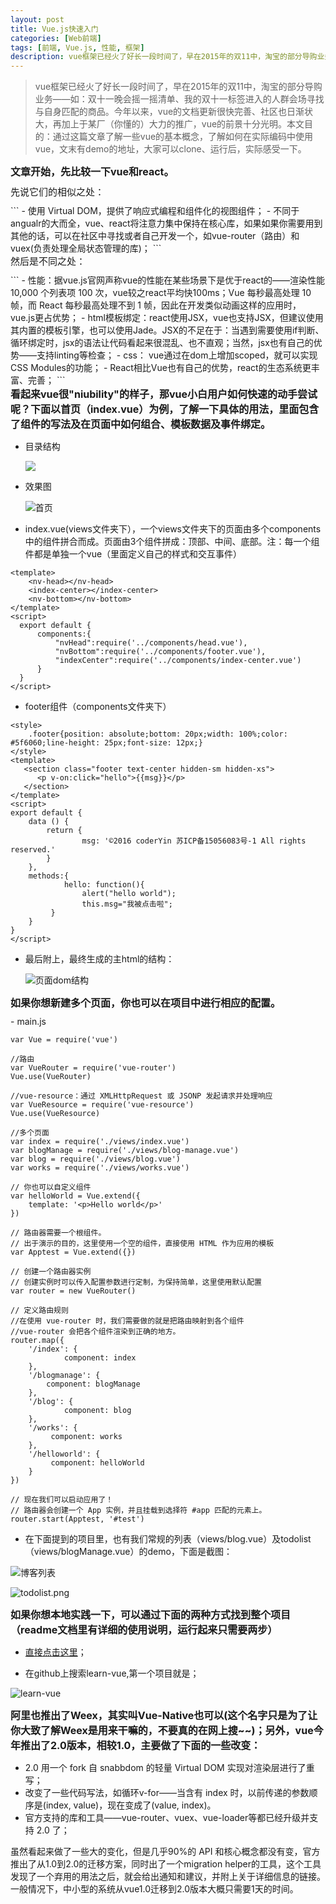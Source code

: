 ```yaml
---
layout: post
title: Vue.js快速入门
categories: [Web前端]
tags: [前端, Vue.js, 性能, 框架]
description: vue框架已经火了好长一段时间了，早在2015年的双11中，淘宝的部分导购业务——如：双十一晚会摇一摇清单、我的双十一标签进入的人群会场寻找与自身匹配的商品。今年以来，vue的文档更新很快完善、社区也日渐状大，再加上于某厂（你懂的）大力的推广，vue的前景十分光明。本文目的：通过这篇文章了解一些vue的基本概念，了解如何在实际编码中使用vue，文末有demo的地址，大家可以clone、运行后，实际感受一下。
---
```


> vue框架已经火了好长一段时间了，早在2015年的双11中，淘宝的部分导购业务——如：双十一晚会摇一摇清单、我的双十一标签进入的人群会场寻找与自身匹配的商品。今年以来，vue的文档更新很快完善、社区也日渐状大，再加上于某厂（你懂的）大力的推广，vue的前景十分光明。本文目的：通过这篇文章了解一些vue的基本概念，了解如何在实际编码中使用vue，文末有demo的地址，大家可以clone、运行后，实际感受一下。

<div style="font-size: 16px;font-weight: bold;margin-bottom: 10px;"> 文章开始，先比较一下vue和react。</div>

<div style="font-size: 15px;margin-bottom: 10px;">先说它们的相似之处：</div>
```
- 使用 Virtual DOM，提供了响应式编程和组件化的视图组件；
- 不同于angualr的大而全，vue、react将注意力集中保持在核心库，如果如果你需要用到其他的话，可以在社区中寻找或者自己开发一个，如vue-router（路由）和vuex(负责处理全局状态管理的库)；
```

<div style="font-size: 15px;margin-bottom: 10px;">然后是不同之处：</div>
```
- 性能：据vue.js官网声称vue的性能在某些场景下是优于react的——渲染性能 10,000 个列表项 100 次，vue较之react平均快100ms；Vue 每秒最高处理 10 帧，而 React 每秒最高处理不到 1 帧，因此在开发类似动画这样的应用时，vue.js更占优势；
- html模板绑定：react使用JSX，vue也支持JSX，但建议使用其内置的模板引擎，也可以使用Jade。JSX的不足在于：当遇到需要使用if判断、循环绑定时，jsx的语法让代码看起来很混乱、也不直观；当然，jsx也有自己的优势——支持linting等检查；
- css： vue通过在dom上增加scoped，就可以实现CSS Modules的功能；
- React相比Vue也有自己的优势，react的生态系统更丰富、完善；
```

<div style="font-size: 16px;font-weight: bold;margin-bottom: 10px;">  看起来vue很"niubility"的样子，那vue小白用户如何快速的动手尝试呢？下面以首页（index.vue）为例，了解一下具体的用法，里面包含了组件的写法及在页面中如何组合、模板数据及事件绑定。</div>

- 目录结构

  ![](http://upload-images.jianshu.io/upload_images/712523-db2b41426852d187.png?imageMogr2/auto-orient/strip%7CimageView2/2/w/1240)


- 效果图

	![首页](http://upload-images.jianshu.io/upload_images/712523-b9d2cb56b6d0bffa.png?imageMogr2/auto-orient/strip%7CimageView2/2/w/1240)


- index.vue(views文件夹下），一个views文件夹下的页面由多个components中的组件拼合而成。页面由3个组件拼成：顶部、中间、底部。注：每一个组件都是单独一个vue（里面定义自己的样式和交互事件）

```
<template>
  	<nv-head></nv-head>
  	<index-center></index-center>
  	<nv-bottom></nv-bottom>
</template>
<script>
  export default {
      components:{
          "nvHead":require('../components/head.vue'),
          "nvBottom":require('../components/footer.vue'),
          "indexCenter":require('../components/index-center.vue')
      }
  }
</script>
```

- footer组件（components文件夹下）

```
<style>
	.footer{position: absolute;bottom: 20px;width: 100%;color: #5f6060;line-height: 25px;font-size: 12px;}
</style>
<template>
   <section class="footer text-center hidden-sm hidden-xs">
      <p v-on:click="hello">{{msg}}</p>
   </section>
</template>
<script>
export default {
	data () {
  		return {
    			msg: '©2016 coderYin 苏ICP备15056083号-1 All rights reserved.'
  		}
	},
	methods:{
    		hello: function(){
      			alert("hello world");
      			this.msg="我被点击啦";
   		 }
	}
}
</script>
```
	
- 最后附上，最终生成的主html的结构：

  ![页面dom结构](http://upload-images.jianshu.io/upload_images/712523-3242120b79331672.png?imageMogr2/auto-orient/strip%7CimageView2/2/w/1240)
	

<div style="font-size: 16px;font-weight: bold;margin-bottom: 10px;">  如果你想新建多个页面，你也可以在项目中进行相应的配置。</div>
- main.js

```
var Vue = require('vue')
	
//路由
var VueRouter = require('vue-router')
Vue.use(VueRouter)
	
//vue-resource：通过 XMLHttpRequest 或 JSONP 发起请求并处理响应
var VueResource = require('vue-resource')
Vue.use(VueResource)
	
//多个页面
var index = require('./views/index.vue')
var blogManage = require('./views/blog-manage.vue')
var blog = require('./views/blog.vue')
var works = require('./views/works.vue')
	
// 你也可以自定义组件
var helloWorld = Vue.extend({
  	template: '<p>Hello world</p>'
})

// 路由器需要一个根组件。
// 出于演示的目的，这里使用一个空的组件，直接使用 HTML 作为应用的模板
var Apptest = Vue.extend({})

// 创建一个路由器实例
// 创建实例时可以传入配置参数进行定制，为保持简单，这里使用默认配置
var router = new VueRouter()

// 定义路由规则
//在使用 vue-router 时，我们需要做的就是把路由映射到各个组件
//vue-router 会把各个组件渲染到正确的地方。
router.map({
  	'/index': {
    		component: index
  	},
  	'/blogmanage': {
   		component: blogManage
 	},
  	'/blog': {
    		component: blog
  	},
  	'/works': {
  		 component: works
  	},
  	'/helloworld': {
  		 component: helloWorld
  	}
})

// 现在我们可以启动应用了！
// 路由器会创建一个 App 实例，并且挂载到选择符 #app 匹配的元素上。
router.start(Apptest, '#test')
```

- 在下面提到的项目里，也有我们常规的列表（views/blog.vue）及todolist（views/blogManage.vue）的demo，下面是截图：

![博客列表](http://upload-images.jianshu.io/upload_images/712523-e0b724f5db699c8b.png?imageMogr2/auto-orient/strip%7CimageView2/2/w/1240)

![todolist.png](http://upload-images.jianshu.io/upload_images/712523-8df9935586dece46.png?imageMogr2/auto-orient/strip%7CimageView2/2/w/1240)


<div style="font-size: 16px;font-weight: bold;margin-bottom: 10px;">如果你想本地实践一下，可以通过下面的两种方式找到整个项目（readme文档里有详细的使用说明，运行起来只需要两步）</div>

-  [直接点击这里](https://github.com/coder-Yin/learn-vue)；

- 在github上搜索learn-vue,第一个项目就是；

![learn-vue](http://upload-images.jianshu.io/upload_images/712523-454bc8e4c24eb43c.png?imageMogr2/auto-orient/strip%7CimageView2/2/w/1240)
	
<div style="font-size: 16px;font-weight: bold;margin-bottom: 10px;">阿里也推出了Weex，其实叫Vue-Native也可以(这个名字只是为了让你大致了解Weex是用来干嘛的，不要真的在网上搜~~)；另外，vue今年推出了2.0版本，相较1.0，主要做了下面的一些改变：</div>

- 2.0 用一个 fork 自 snabbdom 的轻量 Virtual DOM 实现对渲染层进行了重写；
- 改变了一些代码写法，如循环v-for——当含有 index 时，以前传递的参数顺序是(index, value)，现在变成了(value, index)。
- 官方支持的库和工具——vue-router、vuex、vue-loader等都已经升级并支持 2.0 了；

虽然看起来做了一些大的变化，但是几乎90%的 API 和核心概念都没有变，官方推出了从1.0到2.0的迁移方案，同时出了一个migration helper的工具，这个工具发现了一个弃用的用法之后，就会给出通知和建议，并附上关于详细信息的链接。一般情况下，中小型的系统从vue1.0迁移到2.0版本大概只需要1天的时间。